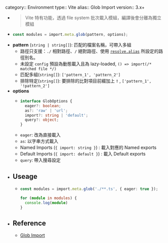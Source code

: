 category:: Environment
type:: Vite
alias:: Glob Import
version:: 3.x+

- > Vite 特有功能，透過 file system 批次載入模組，編譯後會分離為獨立模組
- ```typescript
  const modules = import.meta.glob(pattern, options);
  ```
- **pattern** (`string | string[]`): 匹配的檔案名稱，可帶入多組
	- 路徑只支援：`./` 相對路徑、`/` 絕對路徑、使用 [`resolve.alias`](https://vitejs.dev/config/shared-options.html#resolve-alias) 所設定的路徑別名。
	- 未設定 `config` 預設為動態載入且為 lazy-loaded, `() => import(/* matched file */)`
	- 匹配多組(`string[]`): `['pattern_1', 'pattern_2']`
	- 排除特定(`string[]`): 要排除的比對項目前綴加上 **`!`** , `['pattern_1', '!pattern_2']`
- **options**
	- ```typescript
	  interface GlobOptions {
	    eager?: boolean;
	    as?: 'raw' | 'url';
	    import?: string | 'default';
	    query?: object;
	  }
	  ```
	- `eager`: 改為直接載入
	- `as`: 以字串方式載入
	- Named Imports (`{ import: string }`) : 載入對應的 Named exports
	- Default Imports  (`{ import: default }`) : 載入 Default exports
	- `query`: 帶入搜尋設定
- ## Useage
	- ```typescript
	  const modules = import.meta.glob('./**.ts', { eager: true });
	  
	  for (module in modules) {
	    console.log(module)
	  }
	  ```
- ## Reference
	- [Glob Import](https://vitejs.dev/guide/features.html#glob-import)